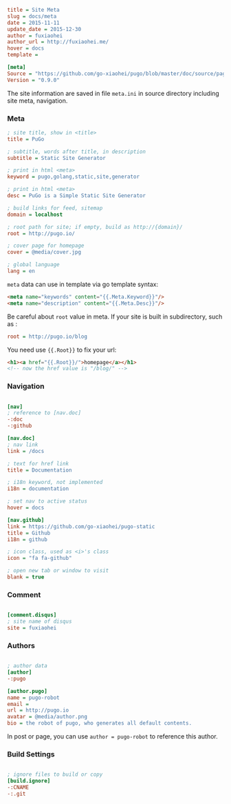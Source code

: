 ```ini
title = Site Meta
slug = docs/meta
date = 2015-11-11
update_date = 2015-12-30
author = fuxiaohei
author_url = http://fuxiaohei.me/
hover = docs
template =

[meta]
Source = "https://github.com/go-xiaohei/pugo/blob/master/doc/source/page/writing/meta.md"
Version = "0.9.0"
```

The site information are saved in file `meta.ini` in source directory including site meta, navigation.

### Meta

```ini
; site title, show in <title>
title = PuGo

; subtitle, words after title, in description
subtitle = Static Site Generator

; print in html <meta>
keyword = pugo,golang,static,site,generator

; print in html <meta>
desc = PuGo is a Simple Static Site Generator

; build links for feed, sitemap
domain = localhost

; root path for site; if empty, build as http://{domain}/
root = http://pugo.io/

; cover page for homepage
cover = @media/cover.jpg

; global language
lang = en
```

`meta` data can use in template via go template syntax:

```html
<meta name="keywords" content="{{.Meta.Keyword}}"/>
<meta name="description" content="{{.Meta.Desc}}"/>
```

Be careful about `root` value in meta. If your site is built in subdirectory, such as :

```ini
root = http://pugo.io/blog
```

You need use `{{.Root}}` to fix your url:

```html
<h1><a href="{{.Root}}/">homepage</a></h1>
<!-- now the href value is "/blog/" -->
```

### Navigation

```ini

[nav]
; reference to [nav.doc]
-:doc
-:github

[nav.doc]
; nav link
link = /docs

; text for href link
title = Documentation

; i18n keyword, not implemented
i18n = documentation

; set nav to active status
hover = docs

[nav.github]
link = https://github.com/go-xiaohei/pugo-static
title = Github
i18n = github

; icon class, used as <i>'s class
icon = "fa fa-github"

; open new tab or window to visit
blank = true

```

### Comment

```ini

[comment.disqus]
; site name of disqus
site = fuxiaohei

```

### Authors

```ini

; author data
[author]
-:pugo

[author.pugo]
name = pugo-robot
email =
url = http://pugo.io
avatar = @media/author.png
bio = the robot of pugo, who generates all default contents.

```

In post or page, you can use `author = pugo-robot` to reference this author.

### Build Settings

```ini

; ignore files to build or copy
[build.ignore]
-:CNAME
-:.git

```